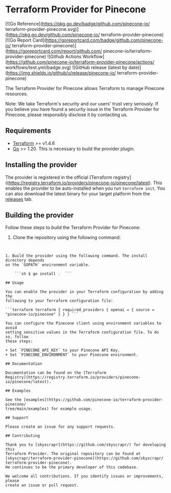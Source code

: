 # Terraform Provider for Pinecone

[![Go
Reference](https://pkg.go.dev/badge/github.com/pinecone-io/
terraform-provider-pinecone.svg)](https://pkg.go.dev/github.com/pinecone-io/
terraform-provider-pinecone)
[![Go Report
Card](https://goreportcard.com/badge/github.com/pinecone-io/
terraform-provider-pinecone)](https://goreportcard.com/report/github.com/
pinecone-io/terraform-provider-pinecone)
![Github Actions
Workflow](https://github.com/pinecone-io/terraform-provider-pinecone/actions/
workflows/test.yml/badge.svg)
![GitHub release (latest by
date)](https://img.shields.io/github/v/release/pinecone-io/
terraform-provider-pinecone)

The Terraform Provider for Pinecone allows Terraform to manage Pinecone resources.

Note: We take Terraform's security and our users' trust very seriously. If you
believe you have found a security issue in the Terraform Provider for Pinecone,
please responsibly disclose it by contacting us.

## Requirements

- [Terraform](https://www.terraform.io/downloads.html) >= v1.4.6
- [Go](https://golang.org/doc/install) >= 1.20. This is necessary to build the
  provider plugin.

## Installing the provider

The provider is registered in the official [Terraform
registry]((https://registry.terraform.io/providers/pinecone-io/pinecone/latest).
This enables the provider to be auto-installed when you run ```terraform
init```. You can also download the latest binary for your target platform from
the
[releases](https://github.com/pinecone-io/terraform-provider-pinecone/releases)
tab.

## Building the provider

Follow these steps to build the Terraform Provider for Pinecone: 

1. Clone the repository using the following command:

    ```sh $ git clone https://github.com/pinecone-io/terraform-provider-pinecone
```

1. Build the provider using the following command. The install directory depends
on the `GOPATH` environment variable.

    ```sh $ go install .  ```

## Usage

You can enable the provider in your Terraform configuration by adding the
following to your Terraform configuration file:

```terraform terraform { required_providers { openai = { source =
"pinecone-io/pinecone" } } } ```

You can configure the Pinecone client using environment variables to avoid
setting sensitive values in the Terraform configuration file. To do so, follow
these steps:

+ Set `PINECONE_API_KEY` to your Pinecone API Key.
+ Set `PINECONE_ENVIRONMENT` to your Pinecone environment. 

## Documentation

Documentation can be found on the [Terraform
Registry](https://registry.terraform.io/providers/pinecone-io/pinecone/latest). 

## Examples

See the [examples](https://github.com/pinecone-io/terraform-provider-pinecone/
tree/main/examples) for example usage.

## Support

Please create an issue for any support requests.

## Contributing

Thank you to [skyscrapr](https://github.com/skyscrapr/) for developing this
Terraform Provider. The original repository can be found at
[skyscrapr/terraform-provider-pinecone](https://github.com/skyscrapr/
terraform-provider-pinecone).
He continues to be the primary developer of this codebase.

We welcome all contributions. If you identify issues or improvements, please
create an issue or pull request.
